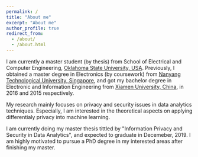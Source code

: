 ```yaml
---
permalink: /
title: "About me"
excerpt: "About me"
author_profile: true
redirect_from: 
  - /about/
  - /about.html
---
```


I am currently a master student (by thesis) from School of Electrical and Computer Engineering, [Oklahoma State University, USA](https://go.okstate.edu/). Previously, I obtained a master degree in Electronics (by coursework) from [Nanyang Technological University, Singapore](https://www.ntu.edu.sg/Pages/home.aspx), and got my bachelor degree in Electronic and Information Engineering from [Xiamen University, China](https://en.xmu.edu.cn/), in 2016 and 2015 respectively.

My research mainly focuses on privacy and security issues in data analytics techniques. Especially, I am interested in the theoretical aspects on applying differentialy privacy into machine learning.

I am currently doing my master thesis tittled by "Information Privacy and Security in Data Analytics", and expected to graduate in Decemeber, 2019. I am highly motivated to pursue a PhD degree in my interested areas after finishing my master.
